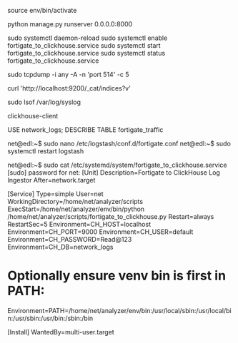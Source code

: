 source env/bin/activate

python manage.py runserver 0.0.0.0:8000




sudo systemctl daemon-reload
sudo systemctl enable fortigate_to_clickhouse.service
sudo systemctl start fortigate_to_clickhouse.service
sudo systemctl status fortigate_to_clickhouse.service




sudo tcpdump -i any -A -n 'port 514' -c 5


curl 'http://localhost:9200/_cat/indices?v'


sudo lsof /var/log/syslog

clickhouse-client

USE network_logs;
DESCRIBE TABLE fortigate_traffic


net@edl:~$ sudo nano /etc/logstash/conf.d/fortigate.conf
net@edl:~$ sudo systemctl restart logstash


net@edl:~$ sudo cat /etc/systemd/system/fortigate_to_clickhouse.service
[sudo] password for net:
[Unit]
Description=Fortigate to ClickHouse Log Ingestor
After=network.target

[Service]
Type=simple
User=net
WorkingDirectory=/home/net/analyzer/scripts
ExecStart=/home/net/analyzer/env/bin/python /home/net/analyzer/scripts/fortigate_to_clickhouse.py
Restart=always
RestartSec=5
Environment=CH_HOST=localhost
Environment=CH_PORT=9000
Environment=CH_USER=default
Environment=CH_PASSWORD=Read@123
Environment=CH_DB=network_logs
# Optionally ensure venv bin is first in PATH:
Environment=PATH=/home/net/analyzer/env/bin:/usr/local/sbin:/usr/local/bin:/usr/sbin:/usr/bin:/sbin:/bin

[Install]
WantedBy=multi-user.target


